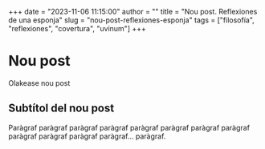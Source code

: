 +++
date = "2023-11-06 11:15:00"
author = ""
title = "Nou post. Reflexiones de una esponja"
slug = "nou-post-reflexiones-esponja"
tags = ["filosofía", "reflexiones", "covertura", "uvinum"]
+++
# Nou post
Olakease nou post

## Subtítol del nou post

Paràgraf paràgraf paràgraf paràgraf paràgraf paràgraf paràgraf paràgraf paràgraf paràgraf paràgraf paràgraf...  paràgraf.